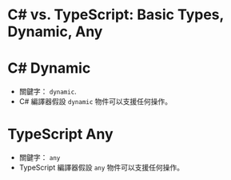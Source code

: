 # C# vs. TypeScript: Basic Types, Dynamic, Any


# C# Dynamic

* 關鍵字： `dynamic`.
* C#  編譯器假設 `dynamic`  物件可以支援任何操作。


# TypeScript Any

* 關鍵字： `any`
* TypeScript  編譯器假設 `any`  物件可以支援任何操作。
